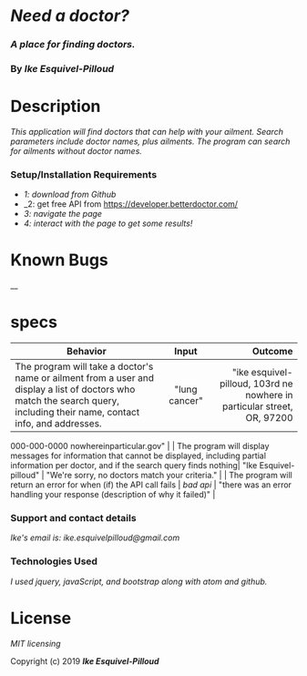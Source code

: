 # _Need a doctor?_

### _A place for finding doctors._

### By _**Ike Esquivel-Pilloud**_

# Description

_This application will find doctors that can help with your ailment. Search parameters include doctor names, plus ailments. The program can search for ailments without doctor names._

### Setup/Installation Requirements

* _1: download from Github_
* _2: get free API from https://developer.betterdoctor.com/
* _3: navigate the page_
* _4: interact with the page to get some results!_

# Known Bugs

__

# specs
| Behavior        | Input           | Outcome  |
| ------------- |:-------------:| -----:|
| The program will take a doctor's name or ailment from a user and display a list of doctors who match the search query, including their name, contact info, and addresses. | "lung cancer" | "ike esquivel-pilloud, 103rd ne nowhere in particular street, OR, 97200
000-000-0000
nowhereinparticular.gov" |
| The program will display messages for information that cannot be displayed, including partial information per doctor, and if the search query finds nothing| "Ike Esquivel-pilloud" | "We're sorry, no doctors match your criteria." |
| The program will return an error for when (if) the API call fails | *bad api* | "there was an error handling your response (description of why it failed)" |

### Support and contact details

_Ike's email is: ike.esquivelpilloud@gmail.com_

### Technologies Used

_I used jquery, javaScript, and bootstrap along with atom and github._

# License

_MIT licensing_

Copyright (c) 2019 **_Ike Esquivel-Pilloud_**
